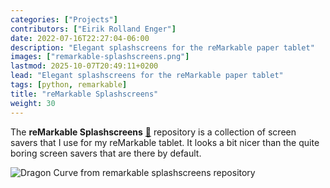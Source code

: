 ```yaml
---
categories: ["Projects"]
contributors: ["Eirik Rolland Enger"]
date: 2022-07-16T22:27:04-06:00
description: "Elegant splashscreens for the reMarkable paper tablet"
images: ["remarkable-splashscreens.png"]
lastmod: 2025-10-07T20:49:11+0200
lead: "Elegant splashscreens for the reMarkable paper tablet"
tags: [python, remarkable]
title: "reMarkable Splashscreens"
weight: 30
---
```


The **reMarkable Splashscreens**
[:link:](https://remarkable-splashscreens.eirik.re/) repository is a collection of
screen savers that I use for my reMarkable tablet. It looks a bit nicer than the quite
boring screen savers that are there by default.

![Dragon Curve from remarkable splashscreens
repository](https://raw.githubusercontent.com/engeir/remarkable-splashscreens/master/splashscreens/dragon_curve/sleeping.png
"Dragon Curve from remarkable splashscreens repository")
